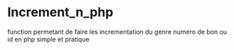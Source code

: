 # Increment_n_php
function permetant de faire les incrementation du genre numero de bon ou id  en php simple et pratique
